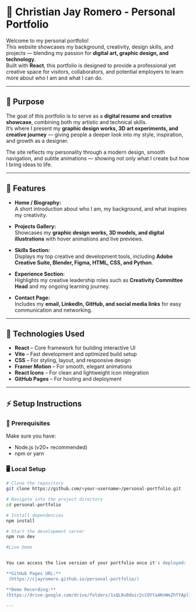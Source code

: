# 🎨 Christian Jay Romero - Personal Portfolio

Welcome to my personal portfolio!  
This website showcases my background, creativity, design skills, and projects — blending my passion for **digital art, graphic design, and technology**.  
Built with **React**, this portfolio is designed to provide a professional yet creative space for visitors, collaborators, and potential employers to learn more about who I am and what I can do.

---

## 🎯 Purpose
The goal of this portfolio is to serve as a **digital resume and creative showcase**, combining both my artistic and technical skills.  
It’s where I present my **graphic design works, 3D art experiments, and creative journey** — giving people a deeper look into my style, inspiration, and growth as a designer.  

The site reflects my personality through a modern design, smooth navigation, and subtle animations — showing not only what I create but how I bring ideas to life.

---

## 🚀 Features

- **Home / Biography:**  
  A short introduction about who I am, my background, and what inspires my creativity.

- **Projects Gallery:**  
  Showcases my **graphic design works, 3D models, and digital illustrations** with hover animations and live previews.

- **Skills Section:**  
  Displays my top creative and development tools, including **Adobe Creative Suite, Blender, Figma, HTML, CSS, and Python**.

- **Experience Section:**  
  Highlights my creative leadership roles such as **Creativity Committee Head** and my ongoing learning journey.

- **Contact Page:**  
  Includes my **email, LinkedIn, GitHub, and social media links** for easy communication and networking.

---

## 🧰 Technologies Used

- **React** – Core framework for building interactive UI  
- **Vite** – Fast development and optimized build setup  
- **CSS** – For styling, layout, and responsive design  
- **Framer Motion** – For smooth, elegant animations  
- **React Icons** – For clean and lightweight icon integration  
- **GitHub Pages** – For hosting and deployment  

---

## ⚡ Setup Instructions

### 🧩 Prerequisites
Make sure you have:
- Node.js (v20+ recommended)
- npm or yarn

### 🖥 Local Setup

```bash
# Clone the repository
git clone https://github.com/<your-username>/personal-portfolio.git

# Navigate into the project directory
cd personal-portfolio

# Install dependencies
npm install

# Start the development server
npm run dev

#Live Demo


You can access the live version of your portfolio once it's deployed:

**GitHub Pages URL:**  
 (https://cjayromero.github.io/personal-portfolio/)

**Demo Recording:**  
(https://drive.google.com/drive/folders/1sQL8u0doir2cCOYta4KnWeZhTYApl1Pp?usp=sharing)

---
